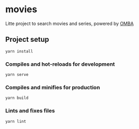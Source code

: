 # movies

Litte project to search movies and series, powered by [OMBA](http://www.omdbapi.com/)

## Project setup

```
yarn install
```

### Compiles and hot-reloads for development

```
yarn serve
```

### Compiles and minifies for production

```
yarn build
```

### Lints and fixes files

```
yarn lint
```
